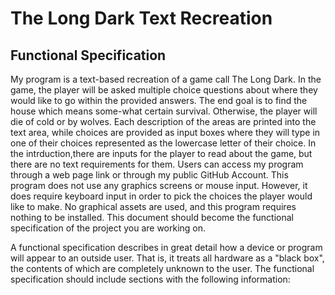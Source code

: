 # The Long Dark Text Recreation



## Functional Specification

My program is a text-based recreation of a game call The Long Dark. In the game, the player will be asked multiple choice questions about where they would like to go within the provided answers. The end goal is to find the house which means some-what certain survival. Otherwise, the player will die of cold or by wolves. 
Each description of the areas are printed into the text area, while choices are provided as input boxes where they will type in one of their choices represented as the lowercase letter of their choice. In the intrduction,there are inputs for the player to read about the game, but there are no text requirements for them. 
Users can access my program through a web page link or through my public GitHub Account. This program does not use any graphics screens or mouse input. However, it does require keyboard input in order to pick the choices the player would like to make. No graphical assets are used, and this program requires nothing to be installed. 
This document should become the functional specification of the project you are working on.

A functional specification describes in great detail how a device or program will appear to an
outside user. That is, it treats all hardware as a "black box", the contents of which are completely
unknown to the user. The functional specification should include sections with the following information:


